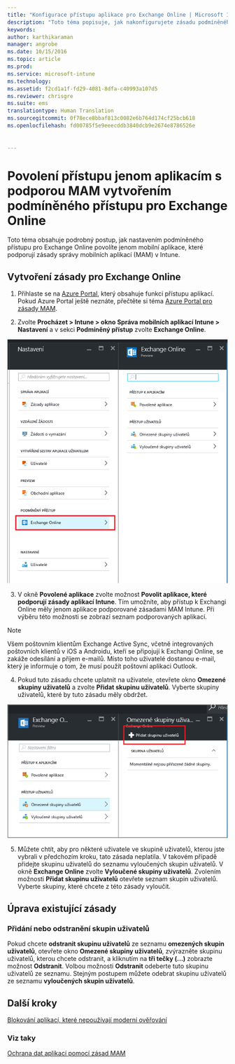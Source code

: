 ```yaml
---
title: "Konfigurace přístupu aplikace pro Exchange Online | Microsoft Intune"
description: "Toto téma popisuje, jak nakonfigurujete zásadu podmíněného přístupu pro aplikace MAM."
keywords: 
author: karthikaraman
manager: angrobe
ms.date: 10/15/2016
ms.topic: article
ms.prod: 
ms.service: microsoft-intune
ms.technology: 
ms.assetid: f2cd1a1f-fd29-4081-8dfa-c40993a107d5
ms.reviewer: chrisgre
ms.suite: ems
translationtype: Human Translation
ms.sourcegitcommit: 0f78ece8bbaf813c0082e6b764d174cf25bcb618
ms.openlocfilehash: fd00785f5e9eeecddb3840dcb9e2674e8786526e


---
```


# Povolení přístupu jenom aplikacím s podporou MAM vytvořením podmíněného přístupu pro Exchange Online
Toto téma obsahuje podrobný postup, jak nastavením podmíněného přístupu pro Exchange Online povolíte jenom mobilní aplikace, které podporují zásady správy mobilních aplikací (MAM) v Intune.


## Vytvoření zásady pro Exchange Online
1.  Přihlaste se na [Azure Portal](portal.azure.com), který obsahuje funkci přístupu aplikací. Pokud Azure Portal ještě neznáte, přečtěte si téma [Azure Portal pro zásady MAM](azure-portal-for-microsoft-intune-mam-policies.md).

2.  Zvolte **Procházet > Intune > okno Správa mobilních aplikací Intune > Nastavení** a v sekci **Podmíněný přístup** zvolte **Exchange Online**.

  ![Snímek obrazovky s oknem nastavení, ve kterém se zobrazuje sekce podmíněného přístupu se zvýrazněnou možností Exchange Online](../media/mam-ca-settings-exo.png)

3.  V okně **Povolené aplikace** zvolte možnost **Povolit aplikace, které podporují zásady aplikací Intune**. Tím umožníte, aby přístup k Exchangi Online měly jenom aplikace podporované zásadami MAM Intune. Při výběru této možnosti se zobrazí seznam podporovaných aplikací.

  >[!NOTE]
  >Všem poštovním klientům Exchange Active Sync, včetně integrovaných poštovních klientů v iOS a Androidu, kteří se připojují k Exchangi Online, se zakáže odesílání a příjem e-mailů. Místo toho uživatelé dostanou e-mail, který je informuje o tom, že musí použít poštovní aplikaci Outlook. 
4.   Pokud tuto zásadu chcete uplatnit na uživatele, otevřete okno **Omezené skupiny uživatelů** a zvolte **Přidat skupinu uživatelů**. Vyberte skupiny uživatelů, které by tuto zásadu měly obdržet.

  ![Snímek obrazovky okna s omezenou skupinou uživatelů a zvýrazněnou možností Přidat skupinu uživatelů](../media/mam-ca-add-user-group.png)

5.  Můžete chtít, aby pro některé uživatele ve skupině uživatelů, kterou jste vybrali v předchozím kroku, tato zásada neplatila. V takovém případě přidejte skupinu uživatelů do seznamu vyloučených skupin uživatelů. V okně **Exchange Online** zvolte **Vyloučené skupiny uživatelů**. Zvolením možnosti **Přidat skupinu uživatelů** otevřete seznam skupin uživatelů. Vyberte skupiny, které chcete z této zásady vyloučit.  

## Úprava existující zásady
### Přidání nebo odstranění skupin uživatelů

Pokud chcete **odstranit skupinu uživatelů** ze seznamu **omezených skupin uživatelů**, otevřete okno **Omezené skupiny uživatelů**, zvýrazněte skupinu uživatelů, kterou chcete odstranit, a kliknutím na **tři tečky (...)** zobrazte možnost **Odstranit**. Volbou možnosti **Odstranit** odeberte tuto skupinu uživatelů ze seznamu. Stejným postupem můžete odebrat skupinu uživatelů ze seznamu **vyloučených skupin uživatelů**.


## Další kroky
[Blokování aplikací, které nepoužívají moderní ověřování](block-apps-with-no-modern-authentication.md)
### Viz taky
[Ochrana dat aplikací pomocí zásad MAM](protect-app-data-using-mobile-app-management-policies-with-microsoft-intune.md)



<!--HONumber=Oct16_HO2-->


